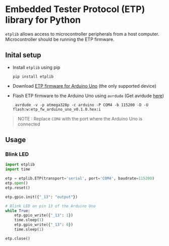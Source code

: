 # Embedded Tester Protocol (ETP) library for Python

`etplib` allows access to microcontroller peripherals from a host computer. Microcontroller should be running the ETP firmware.

## Inital setup
- Install `etplib` using pip
  ```terminal
  pip install etplib
  ```
- Download [ETP firmware for Arduino Uno](https://github.com/jabezwinston/etplib/releases/download/v0.1.0/etp_fw_arduino_uno_v0.1.0.hex) (the only supported device)
- Flash ETP firmware to the Arduino Uno using `avrdude` (Get avrdude [here](https://github.com/avrdudes/avrdude/releases/))

  ```terminal
   avrdude -v -p atmega328p -c arduino -P COM4 -b 115200 -D -U flash:w:etp_fw_arduino_uno_v0.1.0.hex:i
  ```
> NOTE : Replace `COM4` with the port where the Arduino Uno is connected

## Usage

### Blink LED

```python
import etplib
import time

etp = etplib.ETP(transport='serial', port='COM4', baudrate=115200)
etp.open()
etp.reset()

etp.gpio.init({"_13": "output"})

# Blink LED on pin 13 of the Arduino Uno
while True:
    etp.gpio_write({"_13": 1})
    time.sleep(1)
    etp.gpio_write({"_13": 0})
    time.sleep(1)

etp.close()
```
